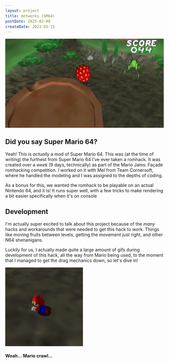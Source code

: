 ```yaml
---
layout: project
title: Antworks (SM64)
postDate: 2025-02-09
createDate: 2023-03-15
---
```


![Screenshot](/thumbnails/project/antworks.png)

## Did you say Super Mario 64?

Yeah! This is _actually_ a mod of Super Mario 64. This was (at the time of writing) the furthest from Super Mario 64 I've ever taken a romhack. It was created over a _week_ (9 days, technically) as part of the Mario Jams: Façade romhacking competition. I worked on it with Mel from Team Cornersoft, where he handled the modeling and I was assigned to the depths of coding.

As a bonus for this, we wanted the romhack to be playable on an actual Nintendo 64, and it is! It runs super well, with a few tricks to make rendering a bit easier specifically when it's on console


## Development

I'm actually super excited to talk about this project because of the _many_ hacks and workarounds that were needed to get this hack to work. Things like moving fruits between levels, getting the movement _just_ right, and other N64 shenanigans.

Luckily for us, I actually made quite a large amount of gifs during development of this hack, all the way from Mario being used, to the moment that I managed to get the drag mechanics down, so let's dive in!


![Screenshot](/screenshots/antworks/first-crawl.gif)
#### Woah... Mario crawl...